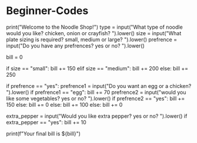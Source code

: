 # Beginner-Codes

print("Welcome to the Noodle Shop!")
type = input("What type of noodle would you like? chicken, onion or crayfish? ").lower()
size = input("What plate sizing is required? small, medium or large? ").lower()
prefrence = input("Do you have any prefrences? yes or no? ").lower()

bill = 0

if size == "small":
  bill += 150
elif size == "medium":
  bill += 200
else:
  bill += 250

  

if prefrence == "yes":
  prefrence1 = input("Do you want an egg or a chicken? ").lower() 
  if prefrence1 == "egg":
    bill += 70
    prefrence2 = input("would you like some vegetables? yes or no? ").lower()
    if prefrence2 == "yes":
      bill += 150
    else: 
      bill += 0
  else:
    bill += 100
else:
  bill += 0

extra_pepper = input("Would you like extra pepper? yes or no? ").lower()
if extra_pepper == "yes":
   bill += 10

print(f"Your final bill is ${bill}")